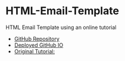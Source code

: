 # HTML-Email-Template
HTML Email Template using an online tutorial


* [GitHub Repository](https://github.com/jamierachael/HTML-Email-Template)
* [Deployed GitHub IO](https://jamierachael.github.io/HTML-Email-Template/)
* [Original Tutorial:](https://webdesign.tutsplus.com/articles/build-an-html-email-template-from-scratch--webdesign-12770)